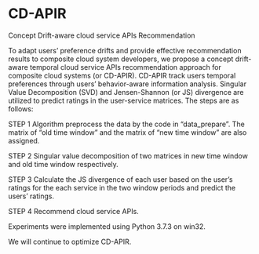 # CD-APIR
Concept Drift-aware cloud service APIs Recommendation


To adapt users’ preference drifts and provide effective recommendation results to composite cloud system developers, we propose a concept drift-aware temporal cloud service APIs recommendation approach for composite cloud systems (or CD-APIR). CD-APIR track users temporal preferences through users’ behavior-aware information analysis. Singular Value Decomposition (SVD) and Jensen-Shannon (or JS) divergence are utilized to predict ratings in the user-service matrices. The steps are as follows: 

STEP 1 Algorithm preprocess the data by the code in “data_prepare”. The matrix of “old time window” and the matrix of “new time window” are also assigned.

STEP 2 Singular value decomposition of two matrices in new time window and old time window respectively. 

STEP 3 Calculate the JS divergence of each user based on the user’s ratings for the each service in the two window periods and predict the users’ ratings. 

STEP 4 Recommend cloud service APIs.


Experiments were implemented using Python 3.7.3 on win32.


We will continue to optimize CD-APIR.
